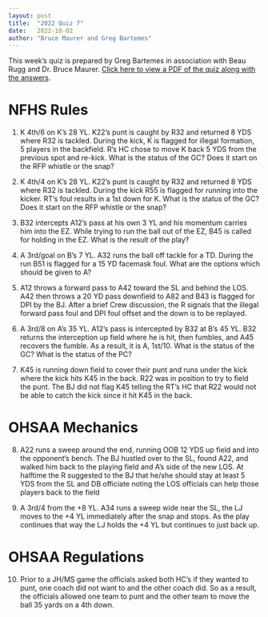```yaml
---
layout: post
title:  "2022 Quiz 7"
date:   2022-10-02
author: "Bruce Maurer and Greg Bartemes"
---
```


This week’s quiz is prepared by Greg Bartemes in association with Beau Rugg
and Dr. Bruce Maurer. [Click here to view a PDF of the quiz along with the
answers](https://storage.googleapis.com/ohsaa-websites/quizzes/2022/2022-quiz-7.pdf).

<!--more-->

# NFHS Rules

1. K 4th/6 on K’s 28 YL. K22’s punt is caught by R32 and returned 8 YDS where R32 is tackled. During the kick, K is flagged for illegal formation, 5 players in the backfield. R’s HC chose to move K back 5 YDS from the previous spot and re-kick. What is the status of the GC? Does it start on the RFP whistle or the snap?

2. K 4th/4 on K’s 28 YL. K22’s punt is caught by R32 and returned 8 YDS where R32 is tackled. During the kick R55 is flagged for running into the kicker. RT’s foul results in a 1st down for K. What is the status of the GC? Does it start on the RFP whistle or the snap?

3. B32 intercepts A12’s pass at his own 3 YL and his momentum carries him into the EZ. While trying to run the ball out of the EZ, B45 is called for holding in the EZ. What is the result of the play?

4. A 3rd/goal on B’s 7 YL. A32 runs the ball off tackle for a TD. During the run B51 is flagged for a 15 YD facemask foul. What are the options which should be given to A?

5. A12 throws a forward pass to A42 toward the SL and behind the LOS. A42 then throws a 20 YD pass downfield to A82 and B43 is flagged for DPI by the BJ. After a brief Crew discussion, the R signals that the illegal forward pass foul and DPI foul offset and the down is to be replayed.

6. A 3rd/8 on A’s 35 YL. A12’s pass is intercepted by B32 at B’s 45 YL. B32 returns the interception up field where he is hit, then fumbles, and A45 recovers the fumble. As a result,
it is A, 1st/10. What is the status of the GC? What is the status of the PC?

7. K45 is running down field to cover their punt and runs under the kick where the kick hits K45 in the back. R22 was in position to try to field the punt. The BJ did not flag K45 telling the RT’s HC that R22 would not be able to catch the kick since it hit K45 in the back.

# OHSAA Mechanics

8. A22 runs a sweep around the end, running OOB 12 YDS up field and into the opponent’s bench. The BJ hustled over to the SL, found A22, and walked him back to the playing field and A’s side of the new LOS. At halftime the R suggested to the BJ that he/she should stay at least 5 YDS from the SL and DB officiate noting the LOS officials can help those players back to the field

9. A 3rd/4 from the +8 YL. A34 runs a sweep wide near the SL, the LJ moves to the +4 YL immediately after the snap and stops. As the play continues that way the LJ holds the +4 YL but continues to just back up.

# OHSAA Regulations

10. Prior to a JH/MS game the officials asked both HC’s if they wanted to punt, one coach did not want to and the other coach did. So as a result, the officials allowed one team to punt and the other team to move the ball 35 yards on a 4th down.